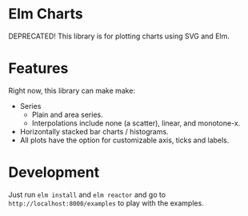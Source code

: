 # Elm Charts

DEPRECATED! This library is for plotting charts using SVG and Elm.

# Features

Right now, this library can make make:

   - Series
      - Plain and area series.
      - Interpolations include none (a scatter), linear, and monotone-x.
   - Horizontally stacked bar charts / histograms.
   - All plots have the option for customizable axis, ticks and labels.

# Development

Just run `elm install` and `elm reactor` and go to `http://localhost:8000/examples` to play with
the examples.